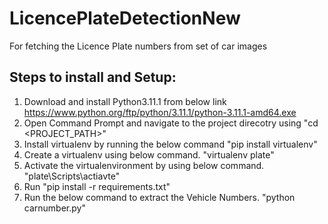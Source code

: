 # LicencePlateDetectionNew
For fetching the Licence Plate numbers from set of car images


Steps to install and Setup:
--------------------------
1. Download and install Python3.11.1 from below link
	https://www.python.org/ftp/python/3.11.1/python-3.11.1-amd64.exe
2. Open Command Prompt and navigate to the project direcotry using "cd <PROJECT_PATH>"
3. Install virtualenv by running the below command
	"pip install virtualenv"
4. Create a virtualenv using below command.
	"virtualenv plate"
5. Activate the virtualenvironment by using below command.
	"plate\Scripts\actiavte"
6. Run "pip install -r requirements.txt"
7. Run the below command to extract the Vehicle Numbers.
	"python carnumber.py"
